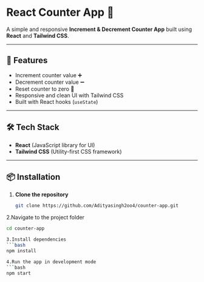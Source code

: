 # React Counter App 🔢

A simple and responsive **Increment & Decrement Counter App** built using **React** and **Tailwind CSS**.

---

## 🚀 Features
- Increment counter value ➕
- Decrement counter value ➖
- Reset counter to zero 🔄
- Responsive and clean UI with Tailwind CSS
- Built with React hooks (`useState`)

---

## 🛠 Tech Stack
- **React** (JavaScript library for UI)
- **Tailwind CSS** (Utility-first CSS framework)

---

## 📦 Installation

1. **Clone the repository**
   ```bash
   git clone https://github.com/Adityasingh2oo4/counter-app.git
   
2.Navigate to the project folder
```bash
cd counter-app

3.Install dependencies
```bash
npm install

4.Run the app in development mode
```bash
npm start
